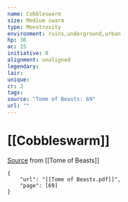 ```yaml
---
name: Cobbleswarm
size: Medium swarm
type: Monstrosity
environment: ruins,underground,urban
hp: 36
ac: 15
initiative: 0
alignment: unaligned
legendary: 
lair: 
unique: 
cr: 2
tags: 
source: "Tome of Beasts: 69"
url: ""
---
```

# [[Cobbleswarm]]

[Source](zotero://open-pdf/library/items/ULEQWHJM?page=69) from [[Tome of Beasts]]

```pdf
{
	"url": "[[Tome of Beasts.pdf]]",
	"page": [69]
}
```

